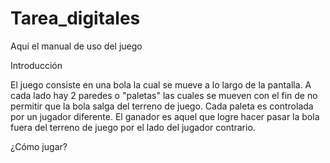 # Tarea_digitales
Aquí el manual de uso del juego


Introducción

El juego consiste en una bola la cual se mueve a lo largo de la pantalla. A cada lado hay 2 paredes o "paletas" las cuales se mueven con el fin de no permitir que la bola salga del terreno de juego. Cada paleta es controlada por un jugador diferente. El ganador es aquel que logre hacer pasar la bola fuera del terreno de juego por el lado del jugador contrario.

¿Cómo jugar?
